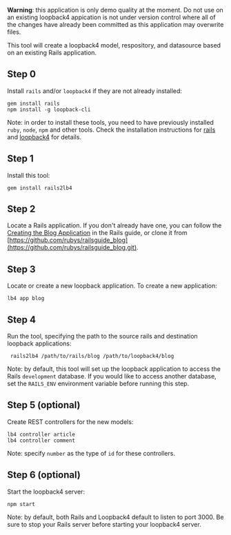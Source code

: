 **Warning**: this application is only demo quality at the moment.  Do not use on
an existing loopback4 appication is not under version control where all of the
changes have already been committed as this application may overwrite files.

This tool will create a loopback4 model, respository, and datasource based on
an existing Rails application.

Step 0
------

Install `rails` and/or `loopback4` if they are not already installed:

    gem install rails
    npm install -g loopback-cli
    
Note: in order to install these tools, you need to have previously installed `ruby`, `node`, `npm` and other tools.  Check the installation instructions for
[rails](https://guides.rubyonrails.org/getting_started.html#installing-rails) and
[loopback4](https://loopback.io/doc/en/lb4/Getting-started.html) for details.

Step 1
------

Install this tool:

    gem install rails2lb4

Step 2
------

Locate a Rails application.  If you don't already have one, you can follow the [Creating the Blog Application](https://guides.rubyonrails.org/getting_started.html#creating-the-blog-application) in the Rails guide, or
clone it from [https://github.com/rubys/railsguide_blog](https://github.com/rubys/railsguide_blog.git).

Step 3
------

Locate or create a new loopback application.  To create a new application:

    lb4 app blog
    
Step 4
------

Run the tool, specifying the path to the source rails and destination loopback applications:

     rails2lb4 /path/to/rails/blog /path/to/loopback4/blog
     
Note: by default, this tool will set up the loopback application to access the Rails `development` database.  If you would like to access another database, set the `RAILS_ENV` environment variable before running this step.
 

Step 5 (optional)
-----------------

Create REST controllers for the new models:

    lb4 controller article
    lb4 controller comment
    
Note: specify `number` as the type of `id` for these controllers.
    
Step 6 (optional)
-----------------

Start the loopback4 server:

    npm start
    
Note: by default, both Rails and Loopback4 default to listen to port 3000.  Be sure to stop your Rails server before starting your loopback4 server.

